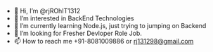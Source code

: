 - 👋 Hi, I’m @rjROhIT1312
- 👀 I’m interested in BackEnd Technologies
- 🌱 I’m currently learning Node.js, just trying to jumping on Backend
- 💞️ I’m looking for Fresher Devloper Role Job.
- 📫 How to reach me +91-8081009886 or rj131298@gmail.com

<!---
rjROhIT1312/rjROhIT1312 is a ✨ special ✨ repository because its `README.md` (this file) appears on your GitHub profile.
You can click the Preview link to take a look at your changes.
--->
